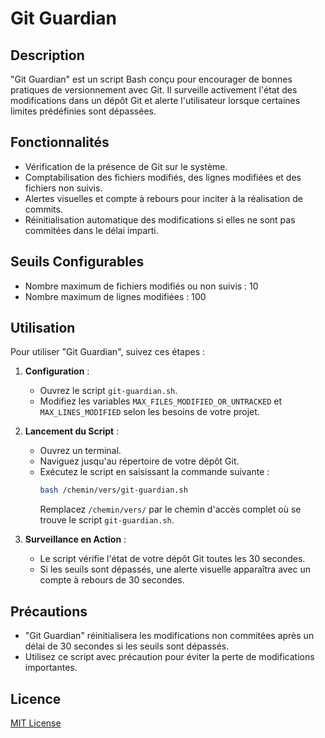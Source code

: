 # Git Guardian

## Description
"Git Guardian" est un script Bash conçu pour encourager de bonnes pratiques de versionnement avec Git. Il surveille activement l'état des modifications dans un dépôt Git et alerte l'utilisateur lorsque certaines limites prédéfinies sont dépassées.

## Fonctionnalités
- Vérification de la présence de Git sur le système.
- Comptabilisation des fichiers modifiés, des lignes modifiées et des fichiers non suivis.
- Alertes visuelles et compte à rebours pour inciter à la réalisation de commits.
- Réinitialisation automatique des modifications si elles ne sont pas commitées dans le délai imparti.

## Seuils Configurables
- Nombre maximum de fichiers modifiés ou non suivis : 10
- Nombre maximum de lignes modifiées : 100

## Utilisation
Pour utiliser "Git Guardian", suivez ces étapes :

1. **Configuration** :
   - Ouvrez le script `git-guardian.sh`.
   - Modifiez les variables `MAX_FILES_MODIFIED_OR_UNTRACKED` et `MAX_LINES_MODIFIED` selon les besoins de votre projet.

2. **Lancement du Script** :
   - Ouvrez un terminal.
   - Naviguez jusqu'au répertoire de votre dépôt Git.
   - Exécutez le script en saisissant la commande suivante :
     ```bash
     bash /chemin/vers/git-guardian.sh
     ```
     Remplacez `/chemin/vers/` par le chemin d'accès complet où se trouve le script `git-guardian.sh`.

3. **Surveillance en Action** :
   - Le script vérifie l'état de votre dépôt Git toutes les 30 secondes.
   - Si les seuils sont dépassés, une alerte visuelle apparaîtra avec un compte à rebours de 30 secondes.

## Précautions
- "Git Guardian" réinitialisera les modifications non commitées après un délai de 30 secondes si les seuils sont dépassés. 
- Utilisez ce script avec précaution pour éviter la perte de modifications importantes.

## Licence
[MIT License](LICENSE)